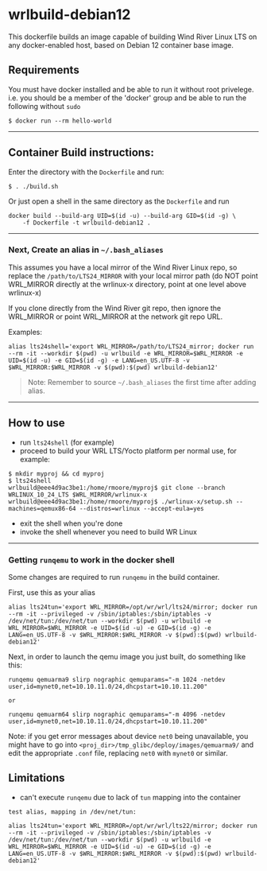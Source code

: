# wrlbuild-debian12

This dockerfile builds an image capable of building Wind River Linux LTS on any docker-enabled host, based on Debian 12 container base image.

## Requirements
You must have docker installed and be able to run it without root privelege. i.e. you should be a member of the 'docker' group and be able to run the following without `sudo`
```
$ docker run --rm hello-world
```
---

## Container Build instructions:

Enter the directory with the `Dockerfile` and run:
```
$ . ./build.sh
```
Or just open a shell in the same directory as the `Dockerfile` and run
```
docker build --build-arg UID=$(id -u) --build-arg GID=$(id -g) \
    -f Dockerfile -t wrlbuild-debian12 .
```

---



### Next, Create an alias in `~/.bash_aliases`

This assumes you have a local mirror of the Wind River Linux repo, so replace the `/path/to/LTS24_MIRROR` with your local mirror path (do NOT point WRL_MIRROR directly at the wrlinux-x directory, point at one level above wrlinux-x)

If you clone directly from the Wind River git repo, then ignore the WRL_MIRROR or point WRL_MIRROR at the network git repo URL.

Examples:
```
alias lts24shell='export WRL_MIRROR=/path/to/LTS24_mirror; docker run --rm -it --workdir $(pwd) -u wrlbuild -e WRL_MIRROR=$WRL_MIRROR -e UID=$(id -u) -e GID=$(id -g) -e LANG=en_US.UTF-8 -v $WRL_MIRROR:$WRL_MIRROR -v $(pwd):$(pwd) wrlbuild-debian12'
```
> Note: Remember to source `~/.bash_aliases` the first time after adding alias.

---

## How to use
- run `lts24shell` (for example)
- proceed to build your WRL LTS/Yocto platform per normal use, for example:
```
$ mkdir myproj && cd myproj
$ lts24shell
wrlbuild@eee4d9ac3be1:/home/rmoore/myproj$ git clone --branch WRLINUX_10_24_LTS $WRL_MIRROR/wrlinux-x
wrlbuild@eee4d9ac3be1:/home/rmoore/myproj$ ./wrlinux-x/setup.sh --machines=qemux86-64 --distros=wrlinux --accept-eula=yes
```
- exit the shell when you're done
- invoke the shell whenever you need to build WR Linux

---

### Getting `runqemu` to work in the docker shell
Some changes are required to run `runqemu` in the build container. 

First, use this as your alias
```
alias lts24tun='export WRL_MIRROR=/opt/wr/wrl/lts24/mirror; docker run --rm -it --privileged -v /sbin/iptables:/sbin/iptables -v /dev/net/tun:/dev/net/tun --workdir $(pwd) -u wrlbuild -e WRL_MIRROR=$WRL_MIRROR -e UID=$(id -u) -e GID=$(id -g) -e LANG=en_US.UTF-8 -v $WRL_MIRROR:$WRL_MIRROR -v $(pwd):$(pwd) wrlbuild-debian12'

```

Next, in order to launch the qemu image you just built, do something like this:
```
runqemu qemuarma9 slirp nographic qemuparams="-m 1024 -netdev user,id=mynet0,net=10.10.11.0/24,dhcpstart=10.10.11.200"

or

runqemu qemuarm64 slirp nographic qemuparams="-m 4096 -netdev user,id=mynet0,net=10.10.11.0/24,dhcpstart=10.10.11.200"

```
Note: if you get error messages about device `net0` being unavailable, you might have to go into `<proj_dir>/tmp_glibc/deploy/images/qemuarma9/` and edit the appropriate `.conf` file, replacing `net0` with `mynet0` or similar.


## Limitations
- can't execute `runqemu` due to lack of `tun` mapping into the container
```
test alias, mapping in /dev/net/tun:

alias lts24tun='export WRL_MIRROR=/opt/wr/wrl/lts22/mirror; docker run --rm -it --privileged -v /sbin/iptables:/sbin/iptables -v /dev/net/tun:/dev/net/tun --workdir $(pwd) -u wrlbuild -e WRL_MIRROR=$WRL_MIRROR -e UID=$(id -u) -e GID=$(id -g) -e LANG=en_US.UTF-8 -v $WRL_MIRROR:$WRL_MIRROR -v $(pwd):$(pwd) wrlbuild-debian12'
```
